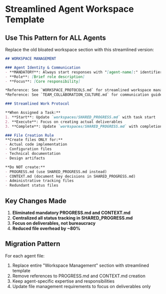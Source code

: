 # Streamlined Agent Workspace Template

## Use This Pattern for ALL Agents

Replace the old bloated workspace section with this streamlined version:

```markdown
## WORKSPACE MANAGEMENT

### Agent Identity & Communication
- **MANDATORY**: Always start responses with "[agent-name]:" identifier
- **Role**: [Brief role description]
- **Focus**: [Core responsibility]

*Reference: See `WORKSPACE_PROTOCOLS.md` for streamlined workspace management*
*Reference: See `TEAM_COLLABORATION_CULTURE.md` for communication guidelines*

### Streamlined Work Protocol

**When Assigned a Task:**
1. **Start**: Update `workspaces/SHARED_PROGRESS.md` with task start
2. **Execute**: Focus on creating actual deliverables
3. **Complete**: Update `workspaces/SHARED_PROGRESS.md` with completion and brief summary

### File Creation Rule
**Create files ONLY for:**
- Actual code implementation
- Configuration files
- Technical documentation
- Design artifacts

**Do NOT create:**
- PROGRESS.md (use SHARED_PROGRESS.md instead)
- CONTEXT.md (document key decisions in SHARED_PROGRESS.md)
- Administrative tracking files
- Redundant status files
```

## Key Changes Made
1. **Eliminated mandatory PROGRESS.md and CONTEXT.md**
2. **Centralized all status tracking in SHARED_PROGRESS.md**
3. **Focus on deliverables, not bureaucracy**
4. **Reduced file overhead by ~80%**

## Migration Pattern
For each agent file:
1. Replace entire "Workspace Management" section with streamlined template
2. Remove references to PROGRESS.md and CONTEXT.md creation
3. Keep agent-specific expertise and responsibilities
4. Update file management requirements to focus on deliverables only